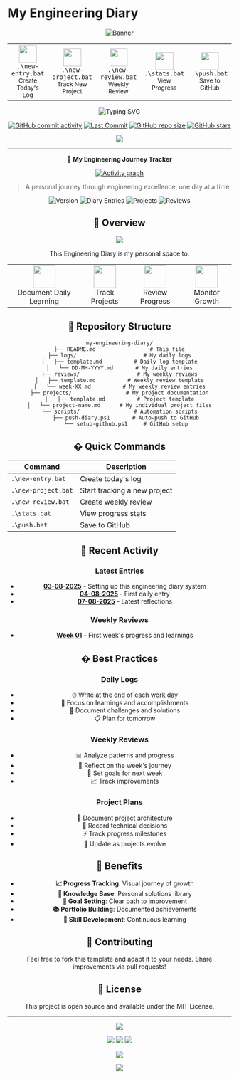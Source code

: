 # My Engineering Diary

<div align="center">
  
![Banner](https://capsule-render.vercel.app/api?type=waving&color=0:EEFF00,100:a82da8&height=200&section=header&text=Engineering%20Diary&fontSize=80&animation=fadeIn&fontAlign=70&fontAlignY=35&desc=Learning%20and%20Growing%20Every%20Day&descAlign=70&descAlignY=55)

<div align="center">
  <table>
    <tr>
      <td align="center">
        <img width="40" src="https://cdn.jsdelivr.net/gh/devicons/devicon/icons/markdown/markdown-original.svg"/>
        <br /><code>.\new-entry.bat</code>
        <br /><sub>Create Today's Log</sub>
      </td>
      <td align="center">
        <img width="40" src="https://cdn.jsdelivr.net/gh/devicons/devicon/icons/git/git-original.svg"/>
        <br /><code>.\new-project.bat</code>
        <br /><sub>Track New Project</sub>
      </td>
      <td align="center">
        <img width="40" src="https://cdn.jsdelivr.net/gh/primer/octicons/icons/checklist-16.svg"/>
        <br /><code>.\new-review.bat</code>
        <br /><sub>Weekly Review</sub>
      </td>
      <td align="center">
        <img width="40" src="https://cdn.jsdelivr.net/gh/primer/octicons/icons/graph-16.svg"/>
        <br /><code>.\stats.bat</code>
        <br /><sub>View Progress</sub>
      </td>
      <td align="center">
        <img width="40" src="https://cdn.jsdelivr.net/gh/primer/octicons/icons/repo-push-16.svg"/>
        <br /><code>.\push.bat</code>
        <br /><sub>Save to GitHub</sub>
      </td>
    </tr>
  </table>
</div>

<p align="center">
  <img src="https://readme-typing-svg.demolab.com?font=Fira+Code&pause=1000&color=2C8CF7&center=true&vCenter=true&width=435&lines=Daily+Engineering+Reflections;Building+Knowledge+Day+by+Day;Learning%2C+Growing%2C+Documenting" alt="Typing SVG" />
</p>

[![GitHub commit activity](https://img.shields.io/github/commit-activity/m/Hsinha11/My-Engineering-Diary?style=for-the-badge&logo=github)](https://github.com/Hsinha11/My-Engineering-Diary/commits)
[![Last Commit](https://img.shields.io/github/last-commit/Hsinha11/My-Engineering-Diary?style=for-the-badge&logo=git)](https://github.com/Hsinha11/My-Engineering-Diary/commits)
[![GitHub repo size](https://img.shields.io/github/repo-size/Hsinha11/My-Engineering-Diary?style=for-the-badge&logo=github)](https://github.com/Hsinha11/My-Engineering-Diary)
[![GitHub stars](https://img.shields.io/github/stars/Hsinha11/My-Engineering-Diary?style=for-the-badge&logo=github)](https://github.com/Hsinha11/My-Engineering-Diary/stargazers)

<a href="https://github.com/Hsinha11/My-Engineering-Diary/graphs/contributors">
  <img src="https://contrib.rocks/image?repo=Hsinha11/My-Engineering-Diary" />
</a>

---

📔 **My Engineering Journey Tracker**

[![Activity graph](https://github-readme-activity-graph.vercel.app/graph?username=Hsinha11&theme=react-dark&hide_border=true)](https://github.com/Hsinha11/My-Engineering-Diary)

> A personal journey through engineering excellence, one day at a time.

<div align="center">

![Version](https://img.shields.io/badge/version-1.0.0-blue)
![Diary Entries](https://img.shields.io/badge/diary-entries-green)
![Projects](https://img.shields.io/badge/projects-tracked-orange)
![Reviews](https://img.shields.io/badge/weekly-reviews-purple)

</div>

## 🌟 Overview

<div align="center">
  <img src="https://github-readme-stats.vercel.app/api/pin/?username=Hsinha11&repo=My-Engineering-Diary&theme=react&hide_border=true" />
</div>

This Engineering Diary is my personal space to:

<div align="center">
  <table>
    <tr>
      <td align="center">
        <img width="50" src="https://cdn.jsdelivr.net/gh/primer/octicons/icons/book-16.svg"/>
        <br />Document Daily Learning
      </td>
      <td align="center">
        <img width="50" src="https://cdn.jsdelivr.net/gh/primer/octicons/icons/goal-16.svg"/>
        <br />Track Projects
      </td>
      <td align="center">
        <img width="50" src="https://cdn.jsdelivr.net/gh/primer/octicons/icons/graph-16.svg"/>
        <br />Review Progress
      </td>
      <td align="center">
        <img width="50" src="https://cdn.jsdelivr.net/gh/primer/octicons/icons/rocket-16.svg"/>
        <br />Monitor Growth
      </td>
    </tr>
  </table>
</div>

## 📁 Repository Structure

```
my-engineering-diary/
├── README.md                 # This file
├── logs/                     # My daily logs
│   ├── template.md          # Daily log template
│   └── DD-MM-YYYY.md       # My daily entries
├── reviews/                  # My weekly reviews
│   ├── template.md          # Weekly review template
│   └── week-XX.md          # My weekly review entries
├── projects/                 # My project documentation
│   ├── template.md          # Project template
│   └── project-name.md      # My individual project files
└── scripts/                 # Automation scripts
    ├── push-diary.ps1       # Auto-push to GitHub
    └── setup-github.ps1     # GitHub setup
```

## � Quick Commands

| Command | Description |
|---------|-------------|
| `.\new-entry.bat` | Create today's log |
| `.\new-project.bat` | Start tracking a new project |
| `.\new-review.bat` | Create weekly review |
| `.\stats.bat` | View progress stats |
| `.\push.bat` | Save to GitHub |

## 📝 Recent Activity

### Latest Entries
- **[03-08-2025](logs/03-08-2025.md)** - Setting up this engineering diary system
- **[04-08-2025](logs/04-08-2025.md)** - First daily entry
- **[07-08-2025](logs/07-08-2025.md)** - Latest reflections

### Weekly Reviews
- **[Week 01](reviews/week-01.md)** - First week's progress and learnings

## � Best Practices

### Daily Logs
- ⏰ Write at the end of each work day
- 🎯 Focus on learnings and accomplishments
- 🚧 Document challenges and solutions
- 📋 Plan for tomorrow

### Weekly Reviews
- 📊 Analyze patterns and progress
- 🔄 Reflect on the week's journey
- 🎯 Set goals for next week
- 📈 Track improvements

### Project Plans
- 🎨 Document project architecture
- 📝 Record technical decisions
- ⚡ Track progress milestones
- 🔄 Update as projects evolve

## 🎯 Benefits

- **📈 Progress Tracking**: Visual journey of growth
- **🧠 Knowledge Base**: Personal solutions library
- **🎯 Goal Setting**: Clear path to improvement
- **📚 Portfolio Building**: Documented achievements
- **🌱 Skill Development**: Continuous learning

## 🤝 Contributing

Feel free to fork this template and adapt it to your needs. Share improvements via pull requests!

## 📜 License

This project is open source and available under the MIT License.

---

<div align="center">
  <img src="https://capsule-render.vercel.app/api?type=waving&color=gradient&height=100&section=footer&text=Building%20My%20Engineering%20Future&fontSize=40&animation=twinkling" />
  
  <p align="center">
    <a href="QUICK_START.md"><img src="https://img.shields.io/badge/Quick%20Start-Guide-blue?style=for-the-badge&logo=readme"/></a>
    <a href="templates/"><img src="https://img.shields.io/badge/View-Templates-green?style=for-the-badge&logo=markdown"/></a>
    <a href="scripts/"><img src="https://img.shields.io/badge/Browse-Scripts-orange?style=for-the-badge&logo=powershell"/></a>
  </p>

  <img src="https://raw.githubusercontent.com/andreasbm/readme/master/assets/lines/rainbow.png" />
  
  <p align="center">
    <img src="https://komarev.com/ghpvc/?username=Hsinha11&style=for-the-badge&label=Repository%20Views"/>
  </p>
</div> 